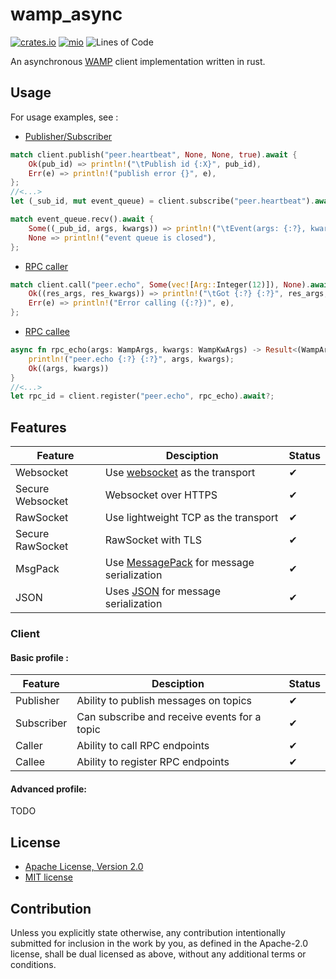 # wamp_async
[![crates.io](https://img.shields.io/crates/v/wamp_async.svg)](https://crates.io/crates/wamp_async)
[![mio](https://docs.rs/wamp_async/badge.svg)](https://docs.rs/wamp_async/)
![Lines of Code](https://tokei.rs/b1/gitlab/elast0ny/wamp_async-rs)

An asynchronous [WAMP](https://wamp-proto.org/) client implementation written in rust.

## Usage

For usage examples, see :
- [Publisher/Subscriber](https://gitlab.com/elast0ny/wamp_async-rs/-/blob/master/examples/pubsub.rs)
```rust
match client.publish("peer.heartbeat", None, None, true).await {
    Ok(pub_id) => println!("\tPublish id {:X}", pub_id),
    Err(e) => println!("publish error {}", e),
};
//<...>
let (_sub_id, mut event_queue) = client.subscribe("peer.heartbeat").await?;

match event_queue.recv().await {
    Some((_pub_id, args, kwargs)) => println!("\tEvent(args: {:?}, kwargs: {:?})", args, kwargs),
    None => println!("event queue is closed"),
};
```
- [RPC caller](https://gitlab.com/elast0ny/wamp_async-rs/-/blob/master/examples/rpc_caller.rs)
```rust
match client.call("peer.echo", Some(vec![Arg::Integer(12)]), None).await {
    Ok((res_args, res_kwargs)) => println!("\tGot {:?} {:?}", res_args, res_kwargs),
    Err(e) => println!("Error calling ({:?})", e),
};
```
- [RPC callee](https://gitlab.com/elast0ny/wamp_async-rs/-/blob/master/examples/rpc_callee.rs)
```rust
async fn rpc_echo(args: WampArgs, kwargs: WampKwArgs) -> Result<(WampArgs, WampKwArgs), WampError> {
    println!("peer.echo {:?} {:?}", args, kwargs);
    Ok((args, kwargs))
}
//<...>
let rpc_id = client.register("peer.echo", rpc_echo).await?;
```

## Features
| Feature | Desciption | Status |
|---------|------------|--------|
|Websocket| Use [websocket](https://en.wikipedia.org/wiki/WebSocket) as the transport | ✔ |
|Secure Websocket| Websocket over HTTPS | ✔ |
| RawSocket | Use lightweight TCP as the transport | ✔ |
| Secure RawSocket | RawSocket with TLS | ✔ |
|MsgPack| Use [MessagePack](https://en.wikipedia.org/wiki/MessagePack) for message serialization | ✔ |
|JSON | Uses [JSON](https://en.wikipedia.org/wiki/JSON#Example) for message serialization | ✔ |
### Client
#### Basic profile :

| Feature | Desciption | Status |
|---------|------------|--------|
| Publisher | Ability to publish messages on topics | ✔ |
| Subscriber | Can subscribe and receive events for a topic | ✔ |
| Caller | Ability to call RPC endpoints | ✔ |
| Callee | Ability to register RPC endpoints | ✔ |

#### Advanced profile:

TODO

## License

 * [Apache License, Version 2.0](http://www.apache.org/licenses/LICENSE-2.0)
 * [MIT license](http://opensource.org/licenses/MIT)

## Contribution

Unless you explicitly state otherwise, any contribution intentionally submitted
for inclusion in the work by you, as defined in the Apache-2.0 license, shall be
dual licensed as above, without any additional terms or conditions.
